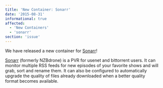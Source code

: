 ```yaml
---
title: 'New Container: Sonarr'
date: '2015-08-31'
informational: true
affected:
  - 'New Containers'
  - 'sonarr'
section: 'issue'
---
```

We have released a new container for [Sonarr](https://github.com/linuxserver/docker-sonarr)!

[Sonarr](https://sonarr.tv/) (formerly NZBdrone) is a PVR for usenet and bittorrent users. It can monitor multiple RSS feeds for new episodes of your favorite shows and will grab, sort and rename them. It can also be configured to automatically upgrade the quality of files already downloaded when a better quality format becomes available.